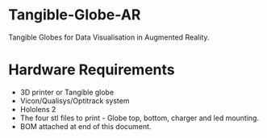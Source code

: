 # Tangible-Globe-AR
Tangible Globes for Data Visualisation in Augmented Reality. 



# Hardware Requirements
- 3D printer or Tangible globe
- Vicon/Qualisys/Optitrack system
- Hololens 2
- The four stl files to print - Globe top, bottom, charger and led mounting.
- BOM attached at end of this document.


